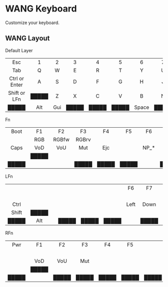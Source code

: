 # WANG Keyboard

Customize your keyboard.


## WANG Layout


Default Layer

|               |       |       |       |       |       |       |       |       |       |       |       |       |               |       |
| :-----------: | :---: | :---: | :---: | :---: | :---: | :---: | :---: | :---: | :---: | :---: | :---: | :---: | :-----------: | :---: |
|      Esc      |   1   |   2   |   3   |   4   |   5   |   6   |   7   |   8   |   9   |   0   |   -   |   =   |       \       |  \`   |
|      Tab      |   Q   |   W   |   E   |   R   |   T   |   Y   |   U   |   I   |   O   |   P   |   [   |   ]   |   BackSpace   | █████ |
| Ctrl or Enter |   A   |   S   |   D   |   F   |   G   |   H   |   J   |   K   |   L   |   ;   |   '   |   =   | Ctrl or Enter | █████ |
| Shift or LFn  | █████ |   Z   |   X   |   C   |   V   |   B   |   N   |   M   |   ,   |   .   |   /   | █████ | Shift or RFn  |  Fn   |
|     █████     |  Alt  |  Gui  | █████ | █████ | █████ | Space | █████ | █████ | █████ | █████ |  Gui  |  Alt  |     █████     | █████ |


Fn

|       |       |       |       |       |       |       |       |       |       |       |       |       |       |       |
| :---: | :---: | :---: | :---: | :---: | :---: | :---: | :---: | :---: | :---: | :---: | :---: | :---: | :---: | :---: |
| Boot  |  F1   |  F2   |  F3   |  F4   |  F5   |  F6   |  F7   |  F8   |  F9   |  F10  |  F11  |  F12  |  Ins  |  Del  |
|       |  RGB  | RGBfw | RGBrv |       |       |       |       |  Psc  |  Slk  |  Pus  |  Up   |       |       | █████ |
| Caps  |  VoD  |  VoU  |  Mut  |  Ejc  |       | NP_*  | NP_/  | Home  | PgUp  | Left  | Right |       | NPEnt | █████ |
|       | █████ |       |       |       |       |       | NP_+  | NP_-  |  End  | PgDwn | Down  | █████ |       |       |
| █████ |       |       | █████ | █████ | █████ |       | █████ | █████ | █████ | █████ |       |       | █████ | █████ |


LFn

|       |       |       |       |       |       |       |       |       |       |       |       |       |       |       |
| :---: | :---: | :---: | :---: | :---: | :---: | :---: | :---: | :---: | :---: | :---: | :---: | :---: | :---: | :---: |
|       |       |       |       |       |       |  F6   |  F7   |  F8   |  F9   |  F10  |  F11  |  F12  |  Ins  |  Del  |
|       |       |       |       |       |       |       |       |       |  Psc  |  Slk  |  Pus  |       |       | █████ |
| Ctrl  |       |       |       |       |       | Left  | Down  |  Up   | Right |       |       |       |       | █████ |
| Shift | █████ |       |       |       |       |       |       |       |       | DskBw | DskFw | █████ |       |       |
| █████ |  Alt  |       | █████ | █████ | █████ |       | █████ | █████ | █████ | █████ |       |       | █████ | █████ |


RFn

|       |       |       |       |       |       |       |       |       |       |       |       |       |       |       |
| :---: | :---: | :---: | :---: | :---: | :---: | :---: | :---: | :---: | :---: | :---: | :---: | :---: | :---: | :---: |
|  Pwr  |  F1   |  F2   |  F3   |  F4   |  F5   |       |       |       |       |       |       |       |       |       |
|       |       |       |       |       |       |       |       |       |       |       |       |       |       | █████ |
|       |  VoD  |  VoU  |  Mut  |       |       |       |       |       |       |       |       |       |       | █████ |
|       | █████ |       |       |       |       |       |       |       |       |       |       | █████ |       |       |
| █████ |       | █████ | █████ | █████ | █████ | █████ | █████ | █████ |       |       |       |       | █████ | █████ |
